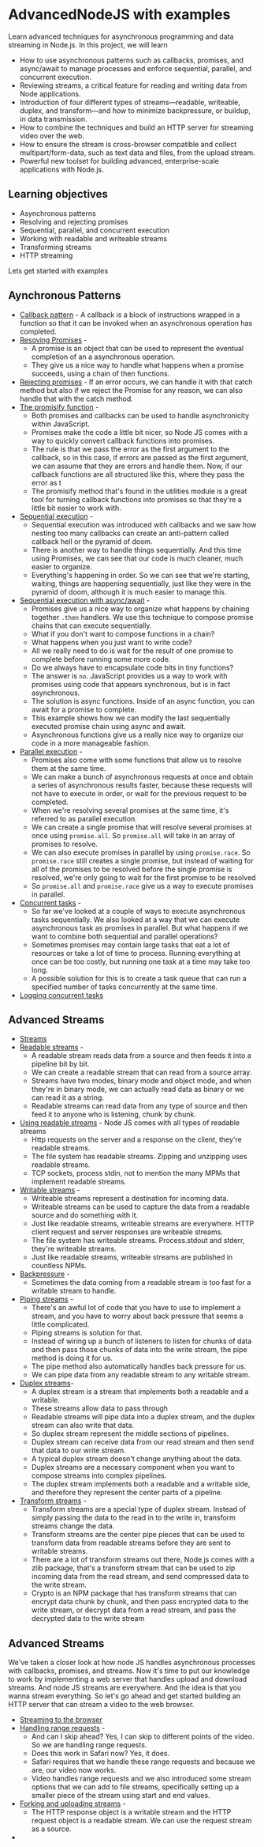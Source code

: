 # AdvancedNodeJS with examples

Learn advanced techniques for asynchronous programming and data streaming in Node.js.
In this project, we will learn

- How to use asynchronous patterns such as callbacks, promises, and async/await to manage processes and enforce sequential, parallel, and concurrent execution.
- Reviewing streams, a critical feature for reading and writing data from Node applications.
- Introduction of four different types of streams—readable, writeable, duplex, and transform—and how to minimize backpressure, or buildup, in data transmission.
- How to combine the techniques and build an HTTP server for streaming video over the web.
- How to ensure the stream is cross-browser compatible and collect multipart/form-data, such as text data and files, from the upload stream.
- Powerful new toolset for building advanced, enterprise-scale applications with Node.js.

## Learning objectives

- Asynchronous patterns
- Resolving and rejecting promises
- Sequential, parallel, and concurrent execution
- Working with readable and writeable streams
- Transforming streams
- HTTP streaming

Lets get started with examples

## Aynchronous Patterns

- [Callback pattern](AsynchromousPatterns/callback-patterns/index.js) - A callback is a block of instructions wrapped in a function so that it can be invoked when an asynchronous operation has completed.
- [Resoving Promises](AsynchromousPatterns/resolving-promises/index.js) -
  - A promise is an object that can be used to represent the eventual completion of an a asynchronous operation.
  - They give us a nice way to handle what happens when a promise succeeds, using a chain of then functions.
- [Rejecting promises](AsynchromousPatterns/rejecting-promises/index.js) - If an error occurs, we can handle it with that catch method but also if we reject the Promise for any reason, we can also handle that with the catch method.
- [The promisify function](AsynchromousPatterns/promisify-function/index.js) -
  - Both promises and callbacks can be used to handle asynchronicity within JavaScript.
  - Promises make the code a little bit nicer, so Node JS comes with a way to quickly convert callback functions into promises.
  - The rule is that we pass the error as the first argument to the callback, so in this case, if errors are passed as the first argument, we can assume that they are errors and handle them. Now, if our callback functions are all structured like this, where they pass the error as t
  - The promisify method that's found in the utilities module is a great tool for turning callback functions into promises so that they're a little bit easier to work with.
- [Sequential execution](AsynchromousPatterns/sequential-execution/index.js) -
  - Sequential execution was introduced with callbacks and we saw how nesting too many callbacks can create an anti-pattern called callback hell or the pyramid of doom.
  - There is another way to handle things sequentially. And this time using Promises, we can see that our code is much cleaner, much easier to organize.
  - Everything's happening in order. So we can see that we're starting, waiting, things are happening sequentially, just like they were in the pyramid of doom, although it is much easier to manage this.
- [Sequential execution with async/await](AsynchromousPatterns/sequential-execution-with-async-await) -
  - Promises give us a nice way to organize what happens by chaining together `.then` handlers. We use this technique to compose promise chains that can execute sequentially.
  - What if you don't want to compose functions in a chain?
  - What happens when you just want to write code?
  - All we really need to do is wait for the result of one promise to complete before running some more code.
  - Do we always have to encapsulate code bits in tiny functions?
  - The answer is `no`. JavaScript provides us a way to work with promises using code that appears synchronous, but is in fact asynchronous.
  - The solution is async functions. Inside of an async function, you can await for a promise to complete.
  - This example shows how we can modify the last sequentially executed promise chain using async and await.
  - Asynchronous functions give us a really nice way to organize our code in a more manageable fashion.
- [Parallel execution](AsynchromousPatterns/parallel-execution/index.js) -
  - Promises also come with some functions that allow us to resolve them at the same time.
  - We can make a bunch of asynchronous requests at once and obtain a series of asynchronous results faster, because these requests will not have to execute in order, or wait for the previous request to be completed.
  - When we're resolving several promises at the same time, it's referred to as parallel execution.
  - We can create a single promise that will resolve several promises at once using `promise.all`. So `promise.all` will take in an array of promises to resolve.
  - We can also execute promises in parallel by using `promise.race`. So `promise.race` still creates a single promise, but instead of waiting for all of the promises to be resolved before the single promise is resolved, we're only going to wait for the first promise to be resolved
  - So `promise.all` and `promise.race` give us a way to execute promises in parallel.
- [Concurrent tasks](AsynchromousPatterns/concurrent-tasks/index.js) -
  - So far we've looked at a couple of ways to execute asynchronous tasks sequentially. We also looked at a way that we can execute asynchronous task as promises in parallel. But what happens if we want to combine both sequential and parallel operations?
  - Sometimes promises may contain large tasks that eat a lot of resources or take a lot of time to process. Running everything at once can be too costly, but running one task at a time may take too long.
  - A possible solution for this is to create a task queue that can run a specified number of tasks concurrently at the same time.
- [Logging concurrent tasks](AsynchromousPatterns/logging-concurrent-tasks/index.js)

## Advanced Streams

- [Streams](AdvancedStreams/stream)
- [Readable streams](AdvancedStreams/readable-streams/index.js) -
  - A readable stream reads data from a source and then feeds it into a pipeline bit by bit.
  - We can create a readable stream that can read from a source array.
  - Streams have two modes, binary mode and object mode, and when they're in binary mode, we can actually read data as binary or we can read it as a string.
  - Readable streams can read data from any type of source and then feed it to anyone who is listening, chunk by chunk.
- [Using readable streams](AdvancedStreams/using-readable-streams/index.js) - Node JS comes with all types of readable streams
  - Http requests on the server and a response on the client, they're readable streams.
  - The file system has readable streams. Zipping and unzipping uses readable streams.
  - TCP sockets, process stdin, not to mention the many MPMs that implement readable streams.
- [Writable streams](AdvancedStreams/writable-streams/index.js) -
  - Writeable streams represent a destination for incoming data.
  - Writeable streams can be used to capture the data from a readable source and do something with it.
  - Just like readable streams, writeable streams are everywhere. HTTP client request and server responses are writeable streams.
  - The file system has writeable streams. Process.stdout and stderr, they're writeable streams.
  - Just like readable streams, writeable streams are published in countless NPMs.
- [Backpressure](AdvancedStreams/backpressure/index.js) -
  - Sometimes the data coming from a readable stream is too fast for a writable stream to handle.
- [Piping streams](AdvancedStreams/piping-streams) -
  - There's an awful lot of code that you have to use to implement a stream, and you have to worry about back pressure that seems a little complicated.
  - Piping streams is solution for that.
  - Instead of wiring up a bunch of listeners to listen for chunks of data and then pass those chunks of data into the write stream, the pipe method is doing it for us.
  - The pipe method also automatically handles back pressure for us.
  - We can pipe data from any readable stream to any writable stream.
- [Duplex streams]()-
  - A duplex stream is a stream that implements both a readable and a writable.
  - These streams allow data to pass through
  - Readable streams will pipe data into a duplex stream, and the duplex stream can also write that data.
  - So duplex stream represent the middle sections of pipelines.
  - Duplex stream can receive data from our read stream and then send that data to our write stream.
  - A typical duplex stream doesn't change anything about the data.
  - Duplex streams are a necessary component when you want to compose streams into complex pipelines.
  - The duplex stream implements both a readable and a writable side, and therefore they represent the center parts of a pipeline.
- [Transform streams](AdvancedStreams/transform-streams/index.js) -
  - Transform streams are a special type of duplex stream. Instead of simply passing the data to the read in to the write in, transform streams change the data.
  - Transform streams are the center pipe pieces that can be used to transform data from readable streams before they are sent to writable streams.
  - There are a lot of transform streams out there, Node.js comes with a zlib package, that's a transform stream that can be used to zip incoming data from the read stream, and send compressed data to the write stream.
  - Crypto is an NPM package that has transform streams that can encrypt data chunk by chunk, and then pass encrypted data to the write stream, or decrypt data from a read stream, and pass the decrypted data to the write stream

## Advanced Streams

We've taken a closer look at how node JS handles asynchronous processes with callbacks, promises, and streams.
Now it's time to put our knowledge to work by implementing a web server that handles upload and download streams. And node JS streams are everywhere. And the idea is that you wanna stream everything. So let's go ahead and get started building an HTTP server that can stream a video to the web browser.

- [Streaming to the browser](HTTPStreaming/streaming-to-the-browser/index.js)
- [Handling range requests](HTTPStreaming/handling-range-requests/index.js) -
  - And can I skip ahead? Yes, I can skip to different points of the video. So we are handling range requests.
  - Does this work in Safari now? Yes, it does.
  - Safari requires that we handle these range requests and because we are, our video now works.
  - Video handles range requests and we also introduced some stream options that we can add to file streams, specifically setting up a smaller piece of the stream using start and end values.
- [Forking and uploading streams](HTTPStreaming/forking-and-uploading-streams/index.js) -
  - The HTTP response object is a writable stream and the HTTP request object is a readable stream. We can use the request stream as a source.
- []()

